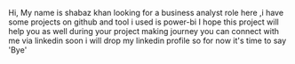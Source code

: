 Hi, My name is shabaz khan
looking for a business analyst role 
here ,i have some projects on github and tool i used is power-bi
I hope this project will help you as well during your project making journey
you can connect with me via linkedin 
soon i will drop my linkedin profile
so for now it's time to say 'Bye'

